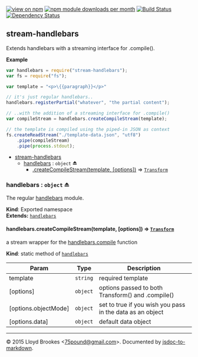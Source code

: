 [![view on npm](http://img.shields.io/npm/v/stream-handlebars.svg)](https://www.npmjs.org/package/stream-handlebars)
[![npm module downloads per month](http://img.shields.io/npm/dm/stream-handlebars.svg)](https://www.npmjs.org/package/stream-handlebars)
[![Build Status](https://travis-ci.org/75lb/stream-handlebars.svg?branch=master)](https://travis-ci.org/75lb/stream-handlebars)
[![Dependency Status](https://david-dm.org/75lb/stream-handlebars.svg)](https://david-dm.org/75lb/stream-handlebars)

<a name="module_stream-handlebars"></a>
## stream-handlebars
Extends handlebars with a streaming interface for .compile().

**Example**  
```js
var handlebars = require("stream-handlebars");
var fs = require("fs");

var template = "<p>\{{paragraph}}</p>"

// it's just regular handlebars..
handlebars.registerPartial("whatever", "the partial content");

// ..with the addition of a streaming interface for .compile()
var compileStream = handlebars.createCompileStream(template);

// the template is compiled using the piped-in JSON as context
fs.createReadStream("./template-data.json", "utf8")
    .pipe(compileStream)
    .pipe(process.stdout);
```

* [stream-handlebars](#module_stream-handlebars)
  * [handlebars](#exp_module_stream-handlebars--handlebars) : <code>object</code> ⏏
    * [.createCompileStream(template, [options])](#module_stream-handlebars--handlebars.createCompileStream) ⇒ <code>[Transform](https://nodejs.org/api/stream.html#stream_class_stream_transform)</code>

<a name="exp_module_stream-handlebars--handlebars"></a>
### handlebars : <code>object</code> ⏏
The regular [handlebars](http://handlebarsjs.com) module.

**Kind**: Exported namespace  
**Extends:** <code>[handlebars](http://handlebarsjs.com)</code>  
<a name="module_stream-handlebars--handlebars.createCompileStream"></a>
#### handlebars.createCompileStream(template, [options]) ⇒ <code>[Transform](https://nodejs.org/api/stream.html#stream_class_stream_transform)</code>
a stream wrapper for the [handlebars.compile](http://handlebarsjs.com/reference.html) function

**Kind**: static method of <code>[handlebars](#exp_module_stream-handlebars--handlebars)</code>  

| Param | Type | Description |
| --- | --- | --- |
| template | <code>string</code> | required template |
| [options] | <code>object</code> | options passed to both Transform() and .compile() |
| [options.objectMode] | <code>object</code> | set to true if you wish you pass in the data as an object |
| [options.data] | <code>object</code> | default data object |


* * *

&copy; 2015 Lloyd Brookes \<75pound@gmail.com\>. Documented by [jsdoc-to-markdown](https://github.com/75lb/jsdoc-to-markdown).
